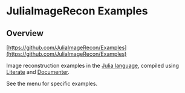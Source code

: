 
# JuliaImageRecon Examples

## Overview

[https://github.com/JuliaImageRecon/Examples](https://github.com/JuliaImageRecon/Examples)

Image reconstruction examples
in the
[Julia language](https://julialang.org),
compiled using
[Literate](https://github.com/fredrikekre/Literate.jl)
and
[Documenter](https://github.com/JuliaDocs/Documenter.jl).

See the menu
for specific examples.
